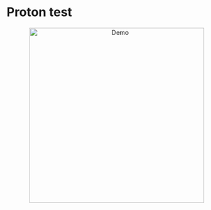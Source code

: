 # Proton test

<p align="center">
  <img alt='Demo' src="https://github.com/andremion/ProtonMail/raw/main/preview/demo.gif" width=400>
</p>
